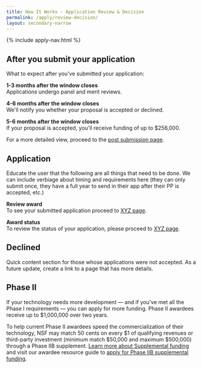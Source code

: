 ```yaml
---
title: How It Works - Application Review & Decision
permalink: /apply/review-decision/
layout: secondary-narrow
---
```

{% include apply-nav.html %}
<section class="usa-section full-bleed-bg">
  <h2>After you submit your application</h2>
  <p>What to expect after you’ve submitted your application:</p>
  <p><b>1-3 months after the window closes</b>
    <br>Applications undergo panel and merit reviews.
  </p>
  <p><b>4-6 months after the window closes</b>
    <br>We'll notify you whether your proposal is accepted or declined.
  </p>
  <p><b>5-6 months after the window closes</b>
    <br>If your proposal is accepted, you'll receive funding of up to $256,000.
  </p>
  <p>For a more detailed view, proceed to the <a href="#">post submission page</a>.</p>
</section>

<div markdown="0">
  <h2>Application</h2>
  <p>Educate the user that the following are all things that need to be done. We can include verbiage about timing and
    requirements here (they can only submit once, they have a full year to send in their app after their PP is
    accepted, etc.)</p>
  <p><b>Review award</b>
    <br>To see your submitted application proceed to <a href="#">XYZ page</a>.
  </p>
  <p><b>Award status</b>
    <br>To review the status of your application, please proceed to <a href="#">XYZ page</a>.
  </p>
</div>

<section class="usa-section full-bleed-bg">
  <h2>Declined</h2>
  <p>Quick content section for those whose applications were not accepted. As a future update, create a link to a page
    that has more details.</p>
</section>

<div markdown="0">
  <h2>Phase II</h2>
  <p>If your technology needs more development — and if you’ve met all the Phase I requirements — you can apply for
    more funding. Phase II awardees receive up to $1,000,000 over two years.</p>
  <p>To help current Phase II awardees speed the commercialization of their technology, NSF may match 50 cents on
    every $1 of qualifying revenues or third-party investment (minimum match $50,000 and maximum $500,000) through a
    Phase IIB supplement. <a href="{{ site.baseurl }}/resources/awardees/supplement/overview/">Learn more about
      Supplemental funding</a> and visit our awardee resource guide to <a
      href="{{ site.baseurl }}/resources/awardees/phase-2/instructions/">apply for Phase IIB supplemental funding</a>.
  </p>
</div>